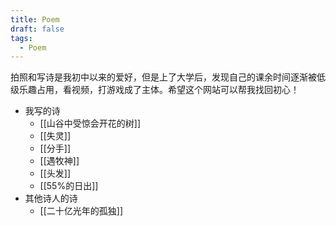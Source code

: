 ```yaml
---
title: Poem
draft: false
tags:
  - Poem
---
```

拍照和写诗是我初中以来的爱好，但是上了大学后，发现自己的课余时间逐渐被低级乐趣占用，看视频，打游戏成了主体。希望这个网站可以帮我找回初心！
- 我写的诗
	- [[山谷中受惊会开花的树]]
	- [[失灵]]
	- [[分手]]
	- [[遇牧神]]
	- [[头发]]
	- [[55%的日出]]
- 其他诗人的诗
	- [[二十亿光年的孤独]]
